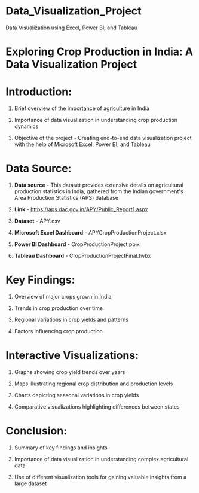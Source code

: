 # Data_Visualization_Project
Data Visualization using Excel, Power BI, and Tableau

# Exploring Crop Production in India: A Data Visualization Project

# Introduction:

1. Brief overview of the importance of agriculture in India
   
2. Importance of data visualization in understanding crop production dynamics
   
4. Objective of the project - Creating end-to-end data visualization project with the help of Microsoft Excel, Power BI, and Tableau
   
# Data Source:

1. **Data source** - This dataset provides extensive details on agricultural production statistics in India, gathered from the Indian government's Area Production Statistics (APS) database
   
2. **Link** - https://aps.dac.gov.in/APY/Public_Report1.aspx
   
3. **Dataset** - APY.csv

4. **Microsoft Excel Dashboard** - APYCropProductionProject.xlsx

5. **Power BI Dashboard** - CropProductionProject.pbix

6. **Tableau Dashboard** - CropProductionProjectFinal.twbx
   
# Key Findings:

1. Overview of major crops grown in India
   
2. Trends in crop production over time
   
3. Regional variations in crop yields and patterns
   
4. Factors influencing crop production
   
# Interactive Visualizations:

1. Graphs showing crop yield trends over years
   
2. Maps illustrating regional crop distribution and production levels
   
3. Charts depicting seasonal variations in crop yields
   
4. Comparative visualizations highlighting differences between states
   
# Conclusion:

1. Summary of key findings and insights
   
2. Importance of data visualization in understanding complex agricultural data
   
3. Use of different visualization tools for gaining valuable insights from a large dataset
